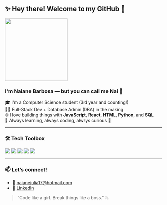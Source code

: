 ## ✨ Hey there! Welcome to my GitHub 👋

<img src="https://github.com/naianejulia.png" width="200" />

### I'm Naiane Barbosa — but you can call me **Nai** 🌻

🎓 I'm a Computer Science student (3rd year and counting!)  
👩‍💻 Full-Stack Dev + Database Admin (DBA) in the making  
🌐 I love building things with **JavaScript**, **React**, **HTML**, **Python**, and **SQL**  
🧠 Always learning, always coding, always curious 🚀

---

### 🛠️ Tech Toolbox

<p float="left">
  <img src="https://img.shields.io/badge/HTML5-E34F26?logo=html5&logoColor=white" />
  <img src="https://img.shields.io/badge/JavaScript-F7DF1E?logo=javascript&logoColor=black" />
  <img src="https://img.shields.io/badge/Python-3776AB?logo=python&logoColor=white" />
  <img src="https://img.shields.io/badge/React-61DAFB?logo=react&logoColor=black" />
  <img src="https://img.shields.io/badge/SQL-4479A1?logo=postgresql&logoColor=white" />
</p>

---

### 📫 Let’s connect!

- 📧 [naianejulia17@hotmail.com](mailto:naianejulia17@hotmail.com)  
- 💼 [LinkedIn](https://www.linkedin.com/in/naiane-j%C3%BAlia-286113191/)  

> “Code like a girl. Break things like a boss.” 💥  

